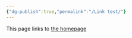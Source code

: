 ```yaml
---
{"dg-publish":true,"permalink":"/Link test/"}
---
```


This page links to [the homepage](obsidian://open?vault=Shy&file=Hey)

